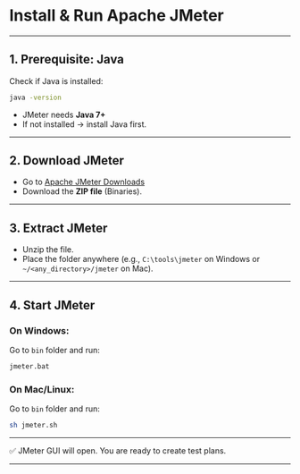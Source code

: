 # Install & Run Apache JMeter

---

## 1. Prerequisite: Java

Check if Java is installed:

```bash
java -version
```

* JMeter needs **Java 7+**
* If not installed → install Java first.

---

## 2. Download JMeter

* Go to [Apache JMeter Downloads](https://jmeter.apache.org/download_jmeter.cgi)
* Download the **ZIP file** (Binaries).

---

## 3. Extract JMeter

* Unzip the file.
* Place the folder anywhere (e.g., `C:\tools\jmeter` on Windows or `~/<any_directory>/jmeter` on Mac).

---

## 4. Start JMeter

### On **Windows**:

Go to `bin` folder and run:

```cmd
jmeter.bat
```

### On **Mac/Linux**:

Go to `bin` folder and run:

```bash
sh jmeter.sh
```

---

✅ JMeter GUI will open. You are ready to create test plans.

---